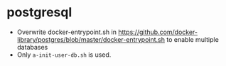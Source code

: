 # postgresql

* Overwrite docker-entrypoint.sh in https://github.com/docker-library/postgres/blob/master/docker-entrypoint.sh to enable multiple databases
* Only `a-init-user-db.sh` is used.

